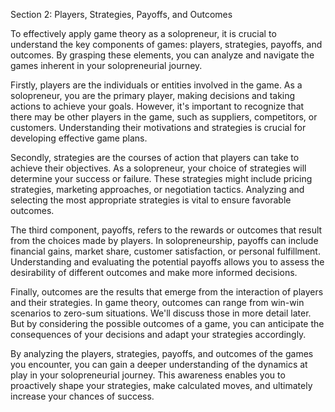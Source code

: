 Section 2: Players, Strategies, Payoffs, and Outcomes

To effectively apply game theory as a solopreneur, it is crucial to understand the key components of games: players, strategies, payoffs, and outcomes. By grasping these elements, you can analyze and navigate the games inherent in your solopreneurial journey.

Firstly, players are the individuals or entities involved in the game. As a solopreneur, you are the primary player, making decisions and taking actions to achieve your goals. However, it's important to recognize that there may be other players in the game, such as suppliers, competitors, or customers. Understanding their motivations and strategies is crucial for developing effective game plans.

Secondly, strategies are the courses of action that players can take to achieve their objectives. As a solopreneur, your choice of strategies will determine your success or failure. These strategies might include pricing strategies, marketing approaches, or negotiation tactics. Analyzing and selecting the most appropriate strategies is vital to ensure favorable outcomes.

The third component, payoffs, refers to the rewards or outcomes that result from the choices made by players. In solopreneurship, payoffs can include financial gains, market share, customer satisfaction, or personal fulfillment. Understanding and evaluating the potential payoffs allows you to assess the desirability of different outcomes and make more informed decisions.

Finally, outcomes are the results that emerge from the interaction of players and their strategies. In game theory, outcomes can range from win-win scenarios to zero-sum situations. We'll discuss those in more detail later. But by considering the possible outcomes of a game, you can anticipate the consequences of your decisions and adapt your strategies accordingly.

By analyzing the players, strategies, payoffs, and outcomes of the games you encounter, you can gain a deeper understanding of the dynamics at play in your solopreneurial journey. This awareness enables you to proactively shape your strategies, make calculated moves, and ultimately increase your chances of success. 